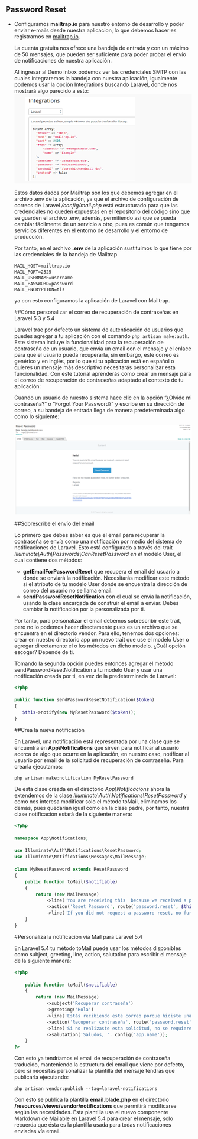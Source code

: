 ## Password Reset

* Configuramos **mailtrap.io** para nuestro entorno de desarrollo y poder enviar e-mails desde nuestra aplicacion, lo que debemos hacer es registrarnos en [mailtrap.io](https://mailtrap.io).

	La cuenta gratuita nos ofrece una bandeja de entrada y con un máximo de 50 mensajes, que pueden ser suficiente para poder probar el envío de notificaciones de nuestra aplicación.
	
	Al ingresar al Demo inbox podemos ver las credenciales SMTP con las cuales integraremos la bandeja con nuestra aplicación, igualmente podemos usar la opción Integrations buscando Laravel, donde nos mostrará algo parecido a esto:
	![](https://github.com/Alver23/ecom/blob/master/images/mailtrap.png "Mailtrap.io")
	
	Estos datos dados por Mailtrap son los que debemos agregar en el archivo .env de la aplicación, ya que el archivo de configuración de correos de Laravel */config/mail.php* está estructurado para que las credenciales no queden expuestas en el repositorio del código sino que se guarden el archivo .env, además, permitiendo así que se pueda cambiar fácilmente de un servicio a otro, pues es común que tengamos servicios diferentes en el entorno de desarrollo y el entorno de producción.
    
    Por tanto, en el archivo **.env** de la aplicación sustituimos lo que tiene por las credenciales de la bandeja de Mailtrap
    
    ```
    MAIL_HOST=mailtrap.io
    MAIL_PORT=2525
    MAIL_USERNAME=username
    MAIL_PASSWORD=password
    MAIL_ENCRYPTION=tls
    ```
    
    ya con esto configuramos la aplicación de Laravel con Mailtrap.
    
    ##Cómo personalizar el correo de recuperación de contraseñas en Laravel 5.3 y 5.4
    
    Laravel trae por defecto un sistema de autenticación de usuarios que puedes agregar a tu aplicación con el  comando
    ``` php artisan make:auth ```.  Este sistema incluye la funcionalidad para la recuperación de contraseña de un usuario, que envía un email con el mensaje y el enlace para que el usuario pueda recuperarla, sin embargo, este correo es genérico y en inglés, por lo que si tu aplicación está en español o quieres un mensaje más descriptivo necesitarás personalizar esta funcionalidad.  Con este tutorial aprenderás cómo crear un mensaje para el correo de recuperación de contraseñas adaptado al contexto de tu aplicación:
    
    Cuando un usuario de nuestro sistema hace clic en la opción “¿Olvide mi contraseña?” o “Forgot Your Password?” y escribe en su dirección de correo, a su bandeja de entrada llega de manera predeterminada algo como lo siguiente:
    
    ![](https://github.com/Alver23/ecom/blob/master/images/password-reset.png "Password Reset")
    
    ##Sobrescribe el envío del email
    
    Lo primero que debes saber es que el email para recuperar la contraseña se envía como una notificación por medio del sistema de notificaciones de Laravel.  Esto está configurado a través del trait *Illuminate\Auth\Passwords\CanResetPassword en el* modelo User, el cual contiene dos métodos:
    * **getEmailForPasswordReset** que recupera el email del usuario a donde se enviará la notificación.  Necesitarás modificar este método si el atributo de tu modelo User donde se encuentra la dirección de correo del usuario no se llama email.
     * **sendPasswordResetNotification** con el cual se envía la notificación, usando la clase encargada de construir el email a enviar. Debes cambiar la notificación por la personalizada por ti.
     
     Por tanto, para personalizar el email debemos sobrescribir este trait, pero no lo podemos hacer directamente pues es un archivo que se encuentra en el directorio vendor. Para ello, tenemos dos opciones: crear en nuestro directorio app un nuevo trait que use el modelo User o agregar directamente el o los métodos en dicho modelo. ¿Cuál opción escoger? Depende de ti.
     
     Tomando la segunda opción puedes entonces agregar el método sendPasswordResetNotification a tu modelo User y usar una notificación creada por ti, en vez de la predeterminada de Laravel:
     
     ```php
     <?php

     public function sendPasswordResetNotification($token)
	 {
		$this->notify(new MyResetPassword($token));
	 }
     ```
    
	##Crea la nueva notificación
	
	En Laravel, una notificación está representada por una clase que se encuentra en **App\Notifications** que sirven para notificar al usuario acerca de algo que ocurre en la aplicación, en nuestro caso, notificar al usuario por email de la solicitud de recuperación de contraseña. Para crearla ejecutamos:
	```	
	php artisan make:notification MyResetPassword
	```
	
	De esta clase creada en el directorio *App\Notificacions* ahora la extendemos de la clase *Illuminate\Auth\Notifications\ResetPassword* y como nos interesa modificar solo el método toMail, eliminamos los demás, pues quedarían igual como en la clase padre, por tanto, nuestra clase notificación estará de la siguiente manera:
	
	```php
	<?php
    
    namespace App\Notifications;
    
    use Illuminate\Auth\Notifications\ResetPassword;
    use Illuminate\Notifications\Messages\MailMessage;
    
    class MyResetPassword extends ResetPassword
    {
        public function toMail($notifiable)
        {
            return (new MailMessage)
                ->line('You are receiving this  because we received a password reset request for your account.')
                ->action('Reset Password', route('password.reset', $this->token))
                ->line('If you did not request a password reset, no further action is required.');
        }
    }
    ```
    
    #Personaliza la notificación vía Mail para Laravel 5.4
    
    En Laravel 5.4 tu método toMail puede usar los métodos disponibles como subject, greeting, line, action, salutation para escribir el mensaje de la siguiente manera:
    
    ```php
    <?php
    
		public function toMail($notifiable)
		{
			return (new MailMessage)
				->subject('Recuperar contraseña')
				->greeting('Hola')
				->line('Estás recibiendo este correo porque hiciste una solicitud de recuperación de contraseña para tu cuenta.')
				->action('Recuperar contraseña', route('password.reset', $this->token))
				->line('Si no realizaste esta solicitud, no se requiere realizar ninguna otra acción.')
				->salutation('Saludos, '. config('app.name'));
		}
    ?>
    ```
    
    Con esto ya tendríamos el email de recuperación de contraseña traducido, manteniendo la estructura del email que viene por defecto, pero si necesitas personalizar la plantilla del mensaje tendrás que publicarla ejecutando:
    
    ```
    php artisan vendor:publish --tag=laravel-notifications
    ```
    
    Con esto se publica la plantilla **email.blade.php** en el directorio **/resources/views/vendor/notifications** que permitirá modificarse según las necesidades. Esta plantilla usa  el nuevo componente Markdown de Mailable en Laravel 5.4 para crear el mensaje, solo recuerda que ésta es la plantilla usada para todas notificaciones enviadas vía email.
    
    